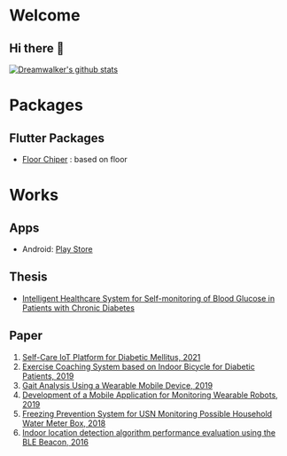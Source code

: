 # Welcome
## Hi there 👋

[![Dreamwalker's github stats](https://github-readme-stats.vercel.app/api?username=JAICHANGPARK)](https://github.com/JAICHANGPARK/github-readme-stats)
<!--
**JAICHANGPARK/JAICHANGPARK** is a ✨ _special_ ✨ repository because its `README.md` (this file) appears on your GitHub profile.

Here are some ideas to get you started:

- 🔭 I’m currently working on ...
- 🌱 I’m currently learning ...
- 👯 I’m looking to collaborate on ...
- 🤔 I’m looking for help with ...
- 💬 Ask me about ...
- 📫 How to reach me: ...
- 😄 Pronouns: ...
- ⚡ Fun fact: ...
-->

# Packages
## Flutter Packages
- [Floor Chiper](https://github.com/JAICHANGPARK/floor_chiper) : based on floor 

# Works

## Apps
- Android: [Play Store](https://play.google.com/store/apps/developer?id=JAICHANGPARK)

## Thesis

- [Intelligent Healthcare System for Self-monitoring of Blood Glucose in Patients with Chronic Diabetes](http://www.riss.kr/search/detail/DetailView.do?p_mat_type=be54d9b8bc7cdb09&control_no=11f72fbaa8a4fddcffe0bdc3ef48d419&outLink=K)

## Paper
1. [Self-Care IoT Platform for Diabetic Mellitus, 2021](https://www.mdpi.com/2076-3417/11/5/2006)
2. [Exercise Coaching System based on Indoor Bicycle for Diabetic Patients, 2019](https://scienceon.kisti.re.kr/srch/selectPORSrchArticle.do?cn=JAKO201909469054281)
3. [Gait Analysis Using a Wearable Mobile Device, 2019](https://www.dbpia.co.kr/journal/articleDetail?nodeId=NODE08739553)
4. [Development of a Mobile Application for Monitoring Wearable Robots, 2019](https://www.dbpia.co.kr/journal/articleDetail?nodeId=NODE08739554)
5. [Freezing Prevention System for USN Monitoring Possible Household Water Meter Box, 2018](https://www.dbpia.co.kr/journal/articleDetail?nodeId=NODE07536202)
6. [Indoor location detection algorithm performance evaluation using the BLE Beacon, 2016](https://www.dbpia.co.kr/journal/articleDetail?nodeId=NODE06717746)
